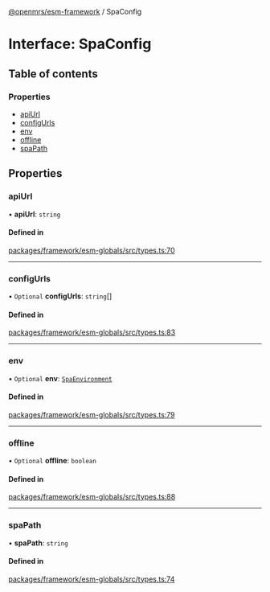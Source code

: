 [@openmrs/esm-framework](../API.md) / SpaConfig

# Interface: SpaConfig

## Table of contents

### Properties

- [apiUrl](SpaConfig.md#apiurl)
- [configUrls](SpaConfig.md#configurls)
- [env](SpaConfig.md#env)
- [offline](SpaConfig.md#offline)
- [spaPath](SpaConfig.md#spapath)

## Properties

### apiUrl

• **apiUrl**: `string`

#### Defined in

[packages/framework/esm-globals/src/types.ts:70](https://github.com/openmrs/openmrs-esm-core/blob/main/packages/framework/esm-globals/src/types.ts#L70)

___

### configUrls

• `Optional` **configUrls**: `string`[]

#### Defined in

[packages/framework/esm-globals/src/types.ts:83](https://github.com/openmrs/openmrs-esm-core/blob/main/packages/framework/esm-globals/src/types.ts#L83)

___

### env

• `Optional` **env**: [`SpaEnvironment`](../API.md#spaenvironment)

#### Defined in

[packages/framework/esm-globals/src/types.ts:79](https://github.com/openmrs/openmrs-esm-core/blob/main/packages/framework/esm-globals/src/types.ts#L79)

___

### offline

• `Optional` **offline**: `boolean`

#### Defined in

[packages/framework/esm-globals/src/types.ts:88](https://github.com/openmrs/openmrs-esm-core/blob/main/packages/framework/esm-globals/src/types.ts#L88)

___

### spaPath

• **spaPath**: `string`

#### Defined in

[packages/framework/esm-globals/src/types.ts:74](https://github.com/openmrs/openmrs-esm-core/blob/main/packages/framework/esm-globals/src/types.ts#L74)
